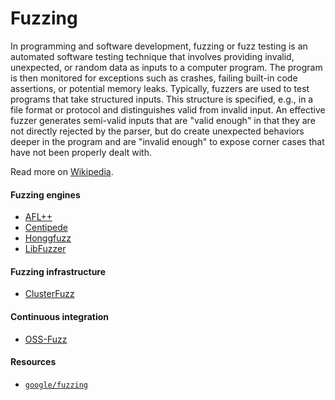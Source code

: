 # Fuzzing

In programming and software development, fuzzing or fuzz testing is an automated software testing technique that involves providing invalid, unexpected, or random data as inputs to a computer program. The program is then monitored for exceptions such as crashes, failing built-in code assertions, or potential memory leaks. Typically, fuzzers are used to test programs that take structured inputs. This structure is specified, e.g., in a file format or protocol and distinguishes valid from invalid input. An effective fuzzer generates semi-valid inputs that are "valid enough" in that they are not directly rejected by the parser, but do create unexpected behaviors deeper in the program and are "invalid enough" to expose corner cases that have not been properly dealt with.

Read more on [Wikipedia](https://en.wikipedia.org/wiki/Fuzzing).

#### Fuzzing engines
- [AFL++](https://aflplus.plus)
- [Centipede](https://github.com/google/centipede)
- [Honggfuzz](https://honggfuzz.dev)
- [LibFuzzer](https://llvm.org/docs/LibFuzzer.html)

#### Fuzzing infrastructure
- [ClusterFuzz](https://google.github.io/clusterfuzz)

#### Continuous integration
- [OSS-Fuzz](https://google.github.io/oss-fuzz)

#### Resources
- [`google/fuzzing`](https://github.com/google/fuzzing/tree/master/docs)
